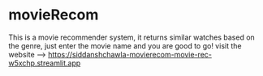 # movieRecom
This is a movie recommender system, it returns similar watches based on the genre, just enter the movie name and you are good to go!
visit the website --> https://siddanshchawla-movierecom-movie-rec-w5xchp.streamlit.app
